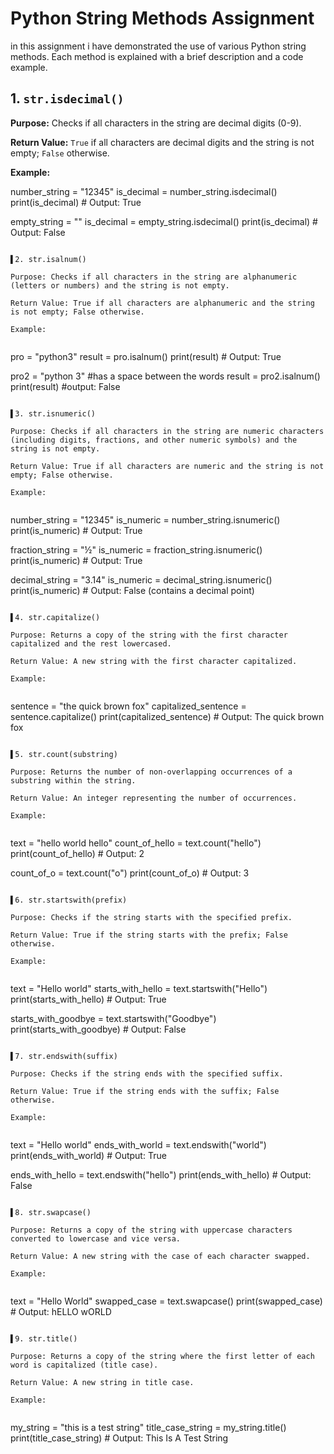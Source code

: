 # Python String Methods Assignment

in this assignment i have demonstrated the use of various Python string methods. Each method is explained with a brief description and a code example.

## 1. `str.isdecimal()`

**Purpose:** Checks if all characters in the string are decimal digits (0-9).

**Return Value:** `True` if all characters are decimal digits and the string is not empty; `False` otherwise.

**Example:**


number_string = "12345"
is_decimal = number_string.isdecimal()
print(is_decimal) # Output: True

empty_string = ""
is_decimal = empty_string.isdecimal()
print(is_decimal) # Output: False

 ```

▌2. str.isalnum()

Purpose: Checks if all characters in the string are alphanumeric (letters or numbers) and the string is not empty.

Return Value: True if all characters are alphanumeric and the string is not empty; False otherwise.

Example:


```

pro = "python3"
result = pro.isalnum()
print(result) # Output: True

pro2 = "python 3" #has a space between the words
result = pro2.isalnum()
print(result) #output: False

```

▌3. str.isnumeric()

Purpose: Checks if all characters in the string are numeric characters (including digits, fractions, and other numeric symbols) and the string is not empty.

Return Value: True if all characters are numeric and the string is not empty; False otherwise.

Example:


```

number_string = "12345"
is_numeric = number_string.isnumeric()
print(is_numeric) # Output: True

fraction_string = "½"
is_numeric = fraction_string.isnumeric()
print(is_numeric) # Output: True

decimal_string = "3.14"
is_numeric = decimal_string.isnumeric()
print(is_numeric) # Output: False (contains a decimal point)

```

▌4. str.capitalize()

Purpose: Returns a copy of the string with the first character capitalized and the rest lowercased.

Return Value: A new string with the first character capitalized.

Example:


```
sentence = "the quick brown fox"
capitalized_sentence = sentence.capitalize()
print(capitalized_sentence) # Output: The quick brown fox

```

▌5. str.count(substring)

Purpose: Returns the number of non-overlapping occurrences of a substring within the string.

Return Value: An integer representing the number of occurrences.

Example:


```
text = "hello world hello"
count_of_hello = text.count("hello")
print(count_of_hello) # Output: 2

count_of_o = text.count("o")
print(count_of_o) # Output: 3
```

▌6. str.startswith(prefix)

Purpose: Checks if the string starts with the specified prefix.

Return Value: True if the string starts with the prefix; False otherwise.

Example:


```
text = "Hello world"
starts_with_hello = text.startswith("Hello")
print(starts_with_hello) # Output: True

starts_with_goodbye = text.startswith("Goodbye")
print(starts_with_goodbye) # Output: False

```

▌7. str.endswith(suffix)

Purpose: Checks if the string ends with the specified suffix.

Return Value: True if the string ends with the suffix; False otherwise.

Example:


```
text = "Hello world"
ends_with_world = text.endswith("world")
print(ends_with_world) # Output: True

ends_with_hello = text.endswith("hello")
print(ends_with_hello) # Output: False

```

▌8. str.swapcase()

Purpose: Returns a copy of the string with uppercase characters converted to lowercase and vice versa.

Return Value: A new string with the case of each character swapped.

Example:


```
text = "Hello World"
swapped_case = text.swapcase()
print(swapped_case) # Output: hELLO wORLD

```

▌9. str.title()

Purpose: Returns a copy of the string where the first letter of each word is capitalized (title case).

Return Value: A new string in title case.

Example:


```

my_string = "this is a test string"
title_case_string = my_string.title()
print(title_case_string) # Output: This Is A Test String

```

```
